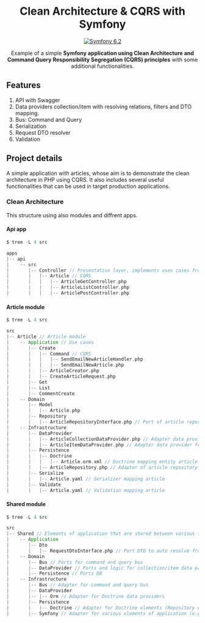 <h1 align="center">
  Clean Architecture & CQRS with Symfony
</h1>
<p align="center">
    <a href="#"><img src="https://img.shields.io/badge/Symfony-6.2-purple.svg?style=flat-square&logo=symfony" alt="Symfony 6.2"/></a>
</p>

<p align="center">
  Example of a simple <strong>Symfony application using Clean Architecture and Command Query Responsibility Segregation
  (CQRS) principles</strong> with some additional functionalities.
</p>

## Features

1. API with Swagger
2. Data providers collection/item with resolving relations, filters and DTO mapping.
3. Bus: Command and Query
4. Serialization
5. Request DTO resolver
6. Validation

## Project details

A simple application with articles, whose aim is to demonstrate the clean architecture in PHP using CQRS. It also includes several useful functionalities that can be used in target production applications.

### Clean Architecture

This structure using also modules and diffrent apps.

#### Api app

```scala
$ tree -L 4 src

apps
|-- api
|    -- src
|       |-- Controller // Presentation layer, implements uses cases from article applications
|       |   |-- Article // CQRS
|       |   |   |-- ArticleGetController.php
|       |   |   |-- ArticleListController.php
|       |   |   |-- ArticlePostController.php
```

#### Article module

```scala
$ tree -L 4 src

src
|-- Article // Article module
|    -- Application // Use cases
|       |-- Create
|       |   |-- Command // CQRS
|       |   |   |-- SendEmailNewArticleHandler.php
|       |   |   |-- SendEmailNewArticle.php
|       |   |-- ArticleCreator.php
|       |   |-- CreateArticleRequest.php
|       |-- Get
|       |-- List
|       |-- CommentCreate
|    -- Domain
|       |-- Model
|       |   |-- Article.php
|       |-- Repository
|       |   |-- ArticleRepositoryInterface.php // Port of article repository
|    -- Infrastructure
|       |-- DataProvider
|       |   |-- ArticleCollectionDataProvider.php // Adapter data provider for list articles
|       |   |-- ArticleItemDataProvider.php // Adapter data provider for single article
|       |-- Persistence
|       |   |-- Doctrine
|       |   |   |-- Article.orm.xml // Doctrine mapping entity article
|       |   |-- ArticleRepository.php // Adapter of article repository
|       |-- Serialize
|       |   |-- Article.yaml // Serializer mapping article
|       |-- Validate
|       |   |-- Article.yaml // Validation mapping article
```

#### Shared module

```scala
$ tree -L 4 src

src
|-- Shared // Elements of application that are shared between various types of modules
|    -- Application
|       |-- Dto
|       |   |-- RequestDtoInterface.php // Port DTO to auto resolve from request
|    -- Domain
|       |-- Bus // Ports for command and query bus
|       |-- DataProvider // Ports and logic for collection/item data provider
|       |-- Persistence // Ports DB
|    -- Infrastructure
|       |-- Bus // Adapter for command and query bus
|       |-- DataProvider
|       |-- |-- Orm // Adapter for Doctrine data providers
|       |-- Persistence
|       |   |-- Doctrine // Adapter for Doctrine elements (Repository etc)
|       |-- Symfony // Adapter for various elements of application (e.g. Request DTO resolver)
